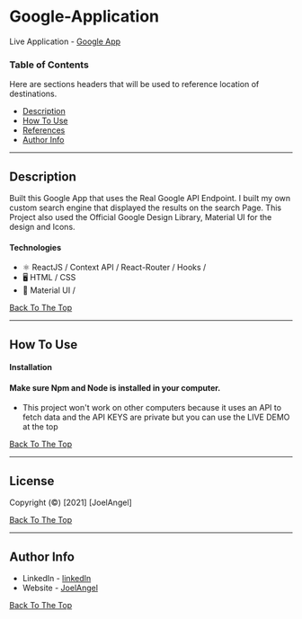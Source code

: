 # Google-Application

Live Application - [Google App](https://app-144a4.web.app/)

### Table of Contents

Here are sections headers that will be used to reference location of destinations.

- [Description](#description)
- [How To Use](#how-to-use)
- [References](#references)
- [Author Info](#author-info)

---

## Description

Built this Google App that uses the Real Google API Endpoint.
I built my own custom search engine that displayed the results on the search Page. This Project also used the Official Google Design Library, Material UI for the design and Icons.

#### Technologies

- ⚛ ReactJS / Context API / React-Router / Hooks /
- 🖥 HTML / CSS
- 🎨 Material UI /

[Back To The Top](#Google-Application)

---

## How To Use

#### Installation

#### Make sure Npm and Node is installed in your computer.

- This project won't work on other computers because it uses an API to fetch data and the API KEYS are private but you can use the LIVE DEMO at the top

[Back To The Top](#Google-Application)

---

## License

Copyright (©) [2021] [JoelAngel]

[Back To The Top](#Google-Application)

---

## Author Info

- LinkedIn - [linkedIn](https://www.linkedin.com/in/joel-angel-4b05141a3/)
- Website - [JoelAngel](https://joelangel.web.app)

[Back To The Top](#Google-Application)

